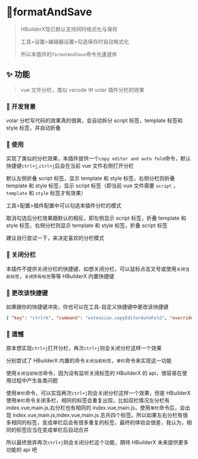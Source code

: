 # 🎉formatAndSave

> HBuilderX现已默认支持同时格式化与保存
>
> 工具>设置>编辑器设置>勾选保存时自动格式化
>
> 所以本插件的`formatAndSave`命令光速退休

## ✨ 功能

> vue 文件分栏，类似 vscode 中 volar 插件分栏的效果

### 🔖 开发背景

volar 分栏写代码的效果真的很爽，会自动拆分 script 标签，template 标签和 style 标签，并自动折叠

### 🔖 使用

实现了类似的分栏效果，本插件提供一个`copy editor and auto fold`命令，默认快捷键`ctrl+j`,`ctrl+j`后会在当前 vue 文件右侧打开分栏

默认左侧折叠 script 标签，显示 template 和 style 标签，右侧分栏则折叠 template 和 style 标签，显示 script 标签（即当前 vue 文件需要 `script` ，`template` 和 `style` 标签才有效果）

工具>配置>插件配置中可以勾选本插件分栏的模式

取消勾选后分栏效果跟默认的相反，即左侧显示 script 标签，折叠 template 和 style 标签，右侧分栏则显示 template 和 style 标签，折叠 script 标签

建议自行尝试一下，来决定喜欢的分栏模式

### 🔖 关闭分栏

本插件不提供关闭分栏的快捷键，如想关闭分栏，可以鼠标点击叉号或使用`关闭当前标签`，`关闭所有标签`等等 HBuilderX 内置快捷键

### 🔖 更改该快捷键

如果跟你的快捷键冲突，你也可以在工具-自定义快捷键中更改该快捷键

```json
{ "key": "ctrl+k", "command": "extension.copyEditorAutoFold", "override": true }
```

### 🚨 遗憾

原本想实现`ctrl+j`打开分栏，再次`ctrl+j`则会关闭分栏这样一个效果

分别尝试了 HBuilderX 内置的命令`关闭当前标签`，`单栏`命令来实现这一功能

使用`关闭当前标签`命令，因为没有监听关闭标签的 HBuilderX 的 api，很容易在使用过程中产生各类问题

使用`单栏`命令，可以实现再次`ctrl+j`则会关闭分栏这样一个效果，但是 HBuilderX 使用`单栏`命令关闭多栏，相同的标签会重复出现，比如双栏情况左分栏有 index.vue,main.js,右分栏也有相同的 index.vue,main.js，使用`单栏`命令后，会出现 index.vue,main.js,index.vue,main.js 总共四个标签。所以如果左右分栏有很多相同的标签，变成单栏后会有很多重复的标签，最终的体验会很差，我认为，相同的标签应当在变成单栏后自动合并

所以最终放弃再次`ctrl+j`则会关闭分栏这个功能，期待 HBuilderX 未来提供更多功能的 api 吧
